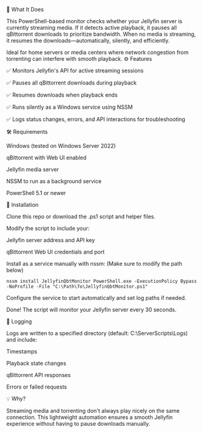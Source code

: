 🧠 What It Does

This PowerShell-based monitor checks whether your Jellyfin server is currently streaming media. If it detects active playback, it pauses all qBittorrent downloads to prioritize bandwidth. When no media is streaming, it resumes the downloads—automatically, silently, and efficiently.

Ideal for home servers or media centers where network congestion from torrenting can interfere with smooth playback.
⚙️ Features

✅ Monitors Jellyfin's API for active streaming sessions

✅ Pauses all qBittorrent downloads during playback

✅ Resumes downloads when playback ends

 ✅ Runs silently as a Windows service using NSSM

 ✅ Logs status changes, errors, and API interactions for troubleshooting

🛠 Requirements

Windows (tested on Windows Server 2022)

 qBittorrent with Web UI enabled

 Jellyfin media server

 NSSM to run as a background service

  PowerShell 5.1 or newer

🚀 Installation

 Clone this repo or download the .ps1 script and helper files.

 Modify the script to include your:

   Jellyfin server address and API key

   qBittorrent Web UI credentials and port

 Install as a service manually with nssm:
   (Make sure to modify the path below)
   
    nssm install JellyfinQbtMonitor PowerShell.exe -ExecutionPolicy Bypass -NoProfile -File "C:\Path\To\JellyfinQbtMonitor.ps1"

   Configure the service to start automatically and set log paths if needed.

Done! The script will monitor your Jellyfin server every 30 seconds.

📄 Logging

Logs are written to a specified directory (default: C:\ServerScripts\Logs) and include:

Timestamps

Playback state changes

qBittorrent API responses

Errors or failed requests

💡 Why?

Streaming media and torrenting don't always play nicely on the same connection. This lightweight automation ensures a smooth Jellyfin experience without having to pause downloads manually.
